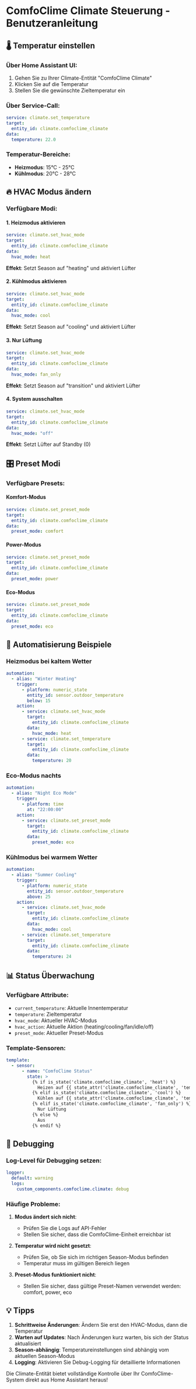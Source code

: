 # ComfoClime Climate Steuerung - Benutzeranleitung

## 🌡️ Temperatur einstellen

### Über Home Assistant UI:
1. Gehen Sie zu Ihrer Climate-Entität "ComfoClime Climate"
2. Klicken Sie auf die Temperatur
3. Stellen Sie die gewünschte Zieltemperatur ein

### Über Service-Call:
```yaml
service: climate.set_temperature
target:
  entity_id: climate.comfoclime_climate
data:
  temperature: 22.0
```

### Temperatur-Bereiche:
- **Heizmodus**: 15°C - 25°C
- **Kühlmodus**: 20°C - 28°C

## 🔥 HVAC Modus ändern

### Verfügbare Modi:

#### 1. Heizmodus aktivieren
```yaml
service: climate.set_hvac_mode
target:
  entity_id: climate.comfoclime_climate
data:
  hvac_mode: heat
```
**Effekt**: Setzt Season auf "heating" und aktiviert Lüfter

#### 2. Kühlmodus aktivieren
```yaml
service: climate.set_hvac_mode
target:
  entity_id: climate.comfoclime_climate
data:
  hvac_mode: cool
```
**Effekt**: Setzt Season auf "cooling" und aktiviert Lüfter

#### 3. Nur Lüftung
```yaml
service: climate.set_hvac_mode
target:
  entity_id: climate.comfoclime_climate
data:
  hvac_mode: fan_only
```
**Effekt**: Setzt Season auf "transition" und aktiviert Lüfter

#### 4. System ausschalten
```yaml
service: climate.set_hvac_mode
target:
  entity_id: climate.comfoclime_climate
data:
  hvac_mode: "off"
```
**Effekt**: Setzt Lüfter auf Standby (0)

## 🎛️ Preset Modi

### Verfügbare Presets:

#### Komfort-Modus
```yaml
service: climate.set_preset_mode
target:
  entity_id: climate.comfoclime_climate
data:
  preset_mode: comfort
```

#### Power-Modus
```yaml
service: climate.set_preset_mode
target:
  entity_id: climate.comfoclime_climate
data:
  preset_mode: power
```

#### Eco-Modus
```yaml
service: climate.set_preset_mode
target:
  entity_id: climate.comfoclime_climate
data:
  preset_mode: eco
```

## 🤖 Automatisierung Beispiele

### Heizmodus bei kaltem Wetter
```yaml
automation:
  - alias: "Winter Heating"
    trigger:
      - platform: numeric_state
        entity_id: sensor.outdoor_temperature
        below: 15
    action:
      - service: climate.set_hvac_mode
        target:
          entity_id: climate.comfoclime_climate
        data:
          hvac_mode: heat
      - service: climate.set_temperature
        target:
          entity_id: climate.comfoclime_climate
        data:
          temperature: 20
```

### Eco-Modus nachts
```yaml
automation:
  - alias: "Night Eco Mode"
    trigger:
      - platform: time
        at: "22:00:00"
    action:
      - service: climate.set_preset_mode
        target:
          entity_id: climate.comfoclime_climate
        data:
          preset_mode: eco
```

### Kühlmodus bei warmem Wetter
```yaml
automation:
  - alias: "Summer Cooling"
    trigger:
      - platform: numeric_state
        entity_id: sensor.outdoor_temperature
        above: 25
    action:
      - service: climate.set_hvac_mode
        target:
          entity_id: climate.comfoclime_climate
        data:
          hvac_mode: cool
      - service: climate.set_temperature
        target:
          entity_id: climate.comfoclime_climate
        data:
          temperature: 24
```

## 📊 Status Überwachung

### Verfügbare Attribute:
- `current_temperature`: Aktuelle Innentemperatur
- `temperature`: Zieltemperatur
- `hvac_mode`: Aktueller HVAC-Modus
- `hvac_action`: Aktuelle Aktion (heating/cooling/fan/idle/off)
- `preset_mode`: Aktueller Preset-Modus

### Template-Sensoren:
```yaml
template:
  - sensor:
      - name: "ComfoClime Status"
        state: >
          {% if is_state('climate.comfoclime_climate', 'heat') %}
            Heizen auf {{ state_attr('climate.comfoclime_climate', 'temperature') }}°C
          {% elif is_state('climate.comfoclime_climate', 'cool') %}
            Kühlen auf {{ state_attr('climate.comfoclime_climate', 'temperature') }}°C
          {% elif is_state('climate.comfoclime_climate', 'fan_only') %}
            Nur Lüftung
          {% else %}
            Aus
          {% endif %}
```

## 🔧 Debugging

### Log-Level für Debugging setzen:
```yaml
logger:
  default: warning
  logs:
    custom_components.comfoclime.climate: debug
```

### Häufige Probleme:

1. **Modus ändert sich nicht**:
   - Prüfen Sie die Logs auf API-Fehler
   - Stellen Sie sicher, dass die ComfoClime-Einheit erreichbar ist

2. **Temperatur wird nicht gesetzt**:
   - Prüfen Sie, ob Sie sich im richtigen Season-Modus befinden
   - Temperatur muss im gültigen Bereich liegen

3. **Preset-Modus funktioniert nicht**:
   - Stellen Sie sicher, dass gültige Preset-Namen verwendet werden: comfort, power, eco

## 💡 Tipps

1. **Schrittweise Änderungen**: Ändern Sie erst den HVAC-Modus, dann die Temperatur
2. **Warten auf Updates**: Nach Änderungen kurz warten, bis sich der Status aktualisiert
3. **Season-abhängig**: Temperatureinstellungen sind abhängig vom aktuellen Season-Modus
4. **Logging**: Aktivieren Sie Debug-Logging für detaillierte Informationen

Die Climate-Entität bietet vollständige Kontrolle über Ihr ComfoClime-System direkt aus Home Assistant heraus!
